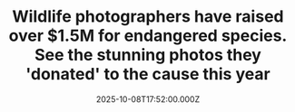 ---
title: "Wildlife photographers have raised over $1.5M for endangered species. See the stunning photos they 'donated' to the cause this year"
date: 2025-10-08T17:52:00.000Z
category: Human Kindness
externalLink: "https://www.goodgoodgood.co/articles/remembering-wildlife-donated-nature-photos"
image: ""
excerpt: "Every year, wildlife photographers donate photos as a way of giving back to the species “they make their livings from photographing.”…"
---